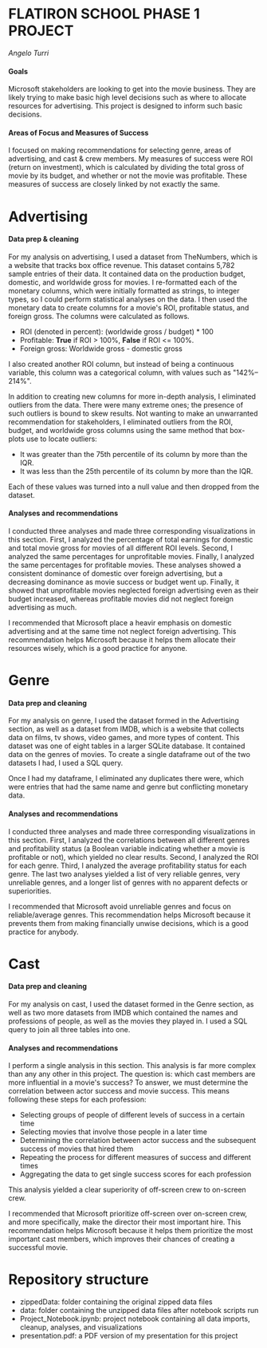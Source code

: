 # FLATIRON SCHOOL PHASE 1 PROJECT
*Angelo Turri*

#### Goals
Microsoft stakeholders are looking to get into the movie business. They are likely trying to make basic high level decisions such as where to allocate resources for advertising. This project is designed to inform such basic decisions.

#### Areas of Focus and Measures of Success
I focused on making recommendations for selecting genre, areas of advertising, and cast & crew members. My measures of success were ROI (return on investment), which is calculated by dividing the total gross of movie by its budget, and whether or not the movie was profitable. These measures of success are closely linked by not exactly the same.

# Advertising

#### Data prep & cleaning
For my analysis on advertising, I used a dataset from TheNumbers, which is a website that tracks box office revenue. This dataset contains 5,782 sample entries of their data. It contained data on the production budget, domestic, and worldwide gross for movies. I re-formatted each of the monetary columns, which were initially formatted as strings, to integer types, so I could perform statistical analyses on the data. I then used the monetary data to create columns for a movie's ROI, profitable status, and foreign gross. The columns were calculated as follows.

- ROI (denoted in percent): (worldwide gross / budget) * 100
- Profitable: **True** if ROI > 100%, **False** if ROI <= 100%.
- Foreign gross: Worldwide gross - domestic gross

I also created another ROI column, but instead of being a continuous variable, this column was a categorical column, with values such as "142%–214%".

In addition to creating new columns for more in-depth analysis, I eliminated outliers from the data. There were many extreme ones; the presence of such outliers is bound to skew results. Not wanting to make an unwarranted recommendation for stakeholders, I eliminated outliers from the ROI, budget, and worldwide gross columns using the same method that box-plots use to locate outliers:

- It was greater than the 75th percentile of its column by more than the IQR.
- It was less than the 25th percentile of its column by more than the IQR.

Each of these values was turned into a null value and then dropped from the dataset.

#### Analyses and recommendations
I conducted three analyses and made three corresponding visualizations in this section. First, I analyzed the percentage of total earnings for domestic and total movie gross for movies of all different ROI levels. Second, I analyzed the same percentages for unprofitable movies. Finally, I analyzed the same percentages for profitable movies. These analyses showed a consistent dominance of domestic over foreign advertising, but a decreasing dominance as movie success or budget went up. Finally, it showed that unprofitable movies neglected foreign advertising even as their budget increased, whereas profitable movies did not neglect foreign advertising as much.

I recommended that Microsoft place a heavir emphasis on domestic advertising and at the same time not neglect foreign advertising. This recommendation helps Microsoft because it helps them allocate their resources wisely, which is a good practice for anyone.

# Genre

#### Data prep and cleaning

For my analysis on genre, I used the dataset formed in the Advertising section, as well as a dataset from IMDB, which is a website that collects data on films, tv shows, video games, and more types of content. This dataset was one of eight tables in a larger SQLite database. It contained data on the genres of movies. To create a single dataframe out of the two datasets I had, I used a SQL query.

Once I had my dataframe, I eliminated any duplicates there were, which were entries that had the same name and genre but conflicting monetary data.

#### Analyses and recommendations

I conducted three analyses and made three corresponding visualizations in this section. First, I analyzed the correlations between all different genres and profitability status (a Boolean variable indicating whether a movie is profitable or not), which yielded no clear results. Second, I analyzed the ROI for each genre. Third, I analyzed the average profitability status for each genre. The last two analyses yielded a list of very reliable genres, very unreliable genres, and a longer list of genres with no apparent defects or superiorities.

I recommended that Microsoft avoid unreliable genres and focus on reliable/average genres. This recommendation helps Microsoft because it prevents them from making financially unwise decisions, which is a good practice for anybody.

# Cast

#### Data prep and cleaning

For my analysis on cast, I used the dataset formed in the Genre section, as well as two more datasets from IMDB which contained the names and professions of people, as well as the movies they played in. I used a SQL query to join all three tables into one.

#### Analyses and recommendations
I perform a single analysis in this section. This analysis is far more complex than any any other in this project. The question is: which cast members are more influential in a movie's success? To answer, we must determine the correlation between actor success and movie success. This means following these steps for each profession:

- Selecting groups of people of different levels of success in a certain time
- Selecting movies that involve those people in a later time
- Determining the correlation between actor success and the subsequent success of movies that hired them
- Repeating the process for different measures of success and different times
- Aggregating the data to get single success scores for each profession

This analysis yielded a clear superiority of off-screen crew to on-screen crew.

I recommended that Microsoft prioritize off-screen over on-screen crew, and more specifically, make the director their most important hire. This recommendation helps Microsoft because it helps them prioritize the most important cast members, which improves their chances of creating a successful movie.

# Repository structure

- zippedData: folder containing the original zipped data files
- data: folder containing the unzipped data files after notebook scripts run
- Project_Notebook.ipynb: project notebook containing all data imports, cleanup, analyses, and visualizations
- presentation.pdf: a PDF version of my presentation for this project
